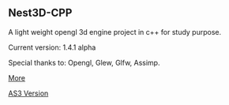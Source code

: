 Nest3D-CPP
-------------------------

A light weight opengl 3d engine project in c++ for study purpose.

Current version: 1.4.1 alpha

Special thanks to: Opengl, Glew, Glfw, Assimp.

[More](http://sindney.com/project/nest3d-cpp)

[AS3 Version](http://sindney.com/project/nest3d)